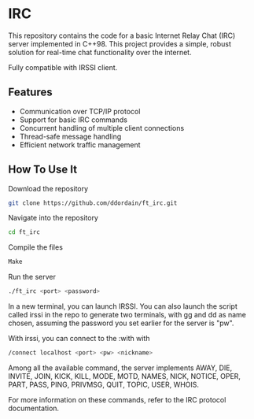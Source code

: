 # IRC
This repository contains the code for a basic Internet Relay Chat (IRC) server implemented in C++98. This project provides a simple, robust solution for real-time chat functionality over the internet.

Fully compatible with IRSSI client. 

## Features
- Communication over TCP/IP protocol
- Support for basic IRC commands
- Concurrent handling of multiple client connections
- Thread-safe message handling
- Efficient network traffic management

## How To Use It 

Download the repository
```bash
git clone https://github.com/ddordain/ft_irc.git 
```

Navigate into the repository
```bash
cd ft_irc
```

Compile the files
```bash
Make
```

Run the server
```bash
./ft_irc <port> <password>
```


In a new terminal, you can launch IRSSI. You can also launch the script called irssi in the repo to generate two terminals, with gg and dd as name chosen, assuming the password you set earlier for the server is "pw".

With irssi, you can connect to the :with with
```bash
/connect localhost <port> <pw> <nickname>
```

Among all the available command, the server implements AWAY, DIE, INVITE, JOIN, KICK, KILL, MODE, MOTD, NAMES, NICK, NOTICE, OPER, PART, PASS, PING, PRIVMSG, QUIT, TOPIC, USER, WHOIS.

For more information on these commands, refer to the IRC protocol documentation.
